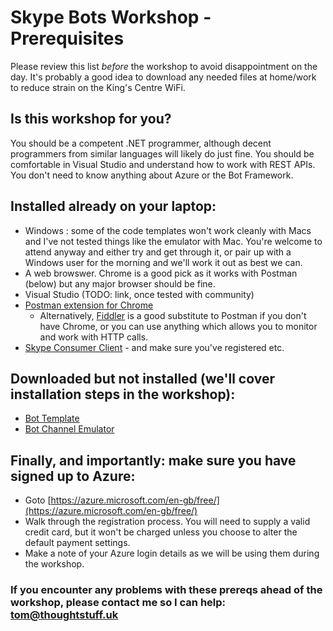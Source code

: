 
# Skype Bots Workshop - Prerequisites

Please review this list *before* the workshop to avoid disappointment on the day. It's probably a good idea to download any needed files at home/work to reduce strain on the King's Centre WiFi.

Is this workshop for you?
------------
You should be a competent .NET programmer, although decent programmers from similar languages will likely do just fine. You should be comfortable in Visual Studio and understand how to work with REST APIs. You don't need to know anything about Azure or the Bot Framework.


Installed already on your laptop:
------------
* Windows : some of the code templates won't work cleanly with Macs and I've not tested things like the emulator with Mac. You're welcome to attend anyway and either try and get through it, or pair up with a Windows user for the morning and we'll work it out as best we can.
* A web browswer. Chrome is a good pick as it works with Postman (below) but any major browser should be fine.
* Visual Studio (TODO: link, once tested with community)
* [Postman extension for Chrome](https://chrome.google.com/webstore/detail/postman/fhbjgbiflinjbdggehcddcbncdddomop?hl=en)
  * Alternatively, [Fiddler](http://www.telerik.com/fiddler) is a good substitute to Postman if you don't have Chrome, or you can use anything which allows you to monitor and work with HTTP calls.
* [Skype Consumer Client](https://www.skype.com/en/download-skype/skype-for-computer/) - and make sure you've registered etc.
  
  
Downloaded but not installed (we'll cover installation steps in the workshop):
------------
* [Bot Template](aka.ms/bf-bc-vstemplate)
* [Bot Channel Emulator](https://emulator.botframework.com/)


Finally, and importantly: make sure you have signed up to Azure:
------------
* Goto [https://azure.microsoft.com/en-gb/free/](https://azure.microsoft.com/en-gb/free/)
* Walk through the registration process. You will need to supply a valid credit card, but it won't be charged unless you choose to alter the default payment settings.
* Make a note of your Azure login details as we will be using them during the workshop.

### If you encounter any problems with these prereqs ahead of the workshop, please contact me so I can help: [tom@thoughtstuff.uk](mailto:tom@thoughtstuff.co.uk)



